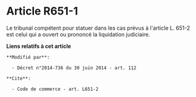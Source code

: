 # Article R651-1

Le tribunal compétent pour statuer dans  les cas prévus à l'article L. 651-2 est celui qui a ouvert ou prononcé la
liquidation judiciaire.

**Liens relatifs à cet article**

	**Modifié par**:

	  - Décret n°2014-736 du 30 juin 2014 - art. 112

	**Cite**:

	  - Code de commerce - art. L651-2
